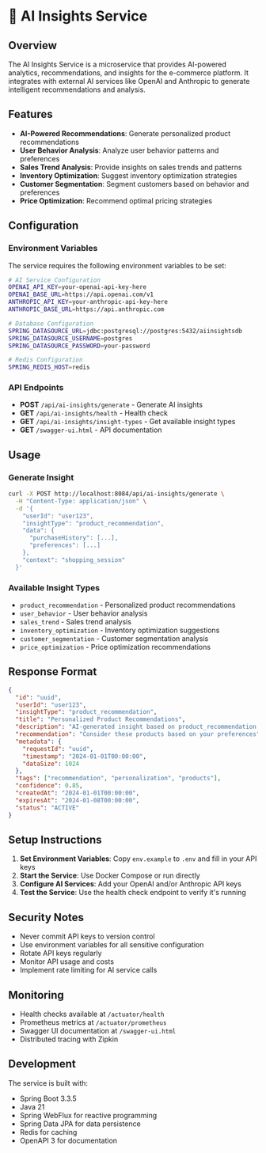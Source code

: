 # 🤖 AI Insights Service

## Overview

The AI Insights Service is a microservice that provides AI-powered analytics, recommendations, and insights for the e-commerce platform. It integrates with external AI services like OpenAI and Anthropic to generate intelligent recommendations and analysis.

## Features

- **AI-Powered Recommendations**: Generate personalized product recommendations
- **User Behavior Analysis**: Analyze user behavior patterns and preferences
- **Sales Trend Analysis**: Provide insights on sales trends and patterns
- **Inventory Optimization**: Suggest inventory optimization strategies
- **Customer Segmentation**: Segment customers based on behavior and preferences
- **Price Optimization**: Recommend optimal pricing strategies

## Configuration

### Environment Variables

The service requires the following environment variables to be set:

```bash
# AI Service Configuration
OPENAI_API_KEY=your-openai-api-key-here
OPENAI_BASE_URL=https://api.openai.com/v1
ANTHROPIC_API_KEY=your-anthropic-api-key-here
ANTHROPIC_BASE_URL=https://api.anthropic.com

# Database Configuration
SPRING_DATASOURCE_URL=jdbc:postgresql://postgres:5432/aiinsightsdb
SPRING_DATASOURCE_USERNAME=postgres
SPRING_DATASOURCE_PASSWORD=your-password

# Redis Configuration
SPRING_REDIS_HOST=redis
```

### API Endpoints

- **POST** `/api/ai-insights/generate` - Generate AI insights
- **GET** `/api/ai-insights/health` - Health check
- **GET** `/api/ai-insights/insight-types` - Get available insight types
- **GET** `/swagger-ui.html` - API documentation

## Usage

### Generate Insight

```bash
curl -X POST http://localhost:8084/api/ai-insights/generate \
  -H "Content-Type: application/json" \
  -d '{
    "userId": "user123",
    "insightType": "product_recommendation",
    "data": {
      "purchaseHistory": [...],
      "preferences": [...]
    },
    "context": "shopping_session"
  }'
```

### Available Insight Types

- `product_recommendation` - Personalized product recommendations
- `user_behavior` - User behavior analysis
- `sales_trend` - Sales trend analysis
- `inventory_optimization` - Inventory optimization suggestions
- `customer_segmentation` - Customer segmentation analysis
- `price_optimization` - Price optimization recommendations

## Response Format

```json
{
  "id": "uuid",
  "userId": "user123",
  "insightType": "product_recommendation",
  "title": "Personalized Product Recommendations",
  "description": "AI-generated insight based on product_recommendation analysis",
  "recommendation": "Consider these products based on your preferences",
  "metadata": {
    "requestId": "uuid",
    "timestamp": "2024-01-01T00:00:00",
    "dataSize": 1024
  },
  "tags": ["recommendation", "personalization", "products"],
  "confidence": 0.85,
  "createdAt": "2024-01-01T00:00:00",
  "expiresAt": "2024-01-08T00:00:00",
  "status": "ACTIVE"
}
```

## Setup Instructions

1. **Set Environment Variables**: Copy `env.example` to `.env` and fill in your API keys
2. **Start the Service**: Use Docker Compose or run directly
3. **Configure AI Services**: Add your OpenAI and/or Anthropic API keys
4. **Test the Service**: Use the health check endpoint to verify it's running

## Security Notes

- Never commit API keys to version control
- Use environment variables for all sensitive configuration
- Rotate API keys regularly
- Monitor API usage and costs
- Implement rate limiting for AI service calls

## Monitoring

- Health checks available at `/actuator/health`
- Prometheus metrics at `/actuator/prometheus`
- Swagger UI documentation at `/swagger-ui.html`
- Distributed tracing with Zipkin

## Development

The service is built with:
- Spring Boot 3.3.5
- Java 21
- Spring WebFlux for reactive programming
- Spring Data JPA for data persistence
- Redis for caching
- OpenAPI 3 for documentation